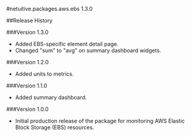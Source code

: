 #netuitive.packages.aws.ebs 1.3.0

##Release History

###Version 1.3.0

* Added EBS-specific element detail page.
* Changed "sum" to "avg" on summary dashboard widgets.

###Version 1.2.0

* Added units to metrics.

###Version 1.1.0

* Added summary dashboard.

###Version 1.0.0

* Initial production release of the package for monitoring AWS Elastic Block Storage (EBS) resources.
